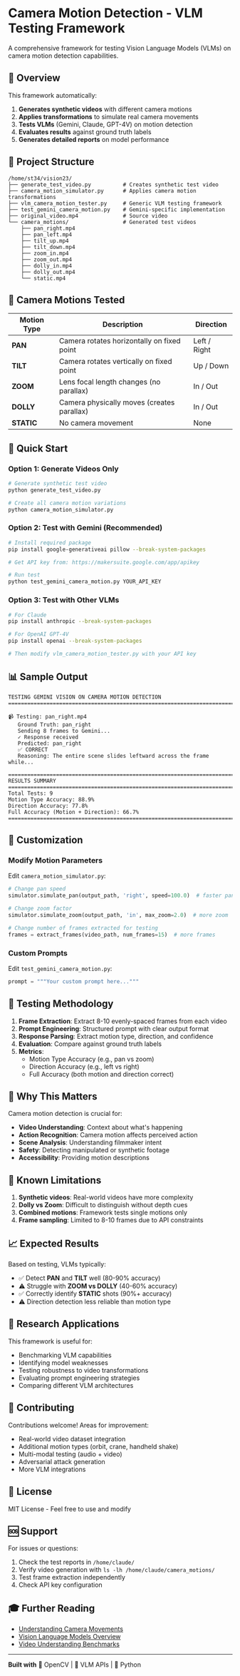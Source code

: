 # Camera Motion Detection - VLM Testing Framework

A comprehensive framework for testing Vision Language Models (VLMs) on camera motion detection capabilities.

## 🎯 Overview

This framework automatically:
1. **Generates synthetic videos** with different camera motions
2. **Applies transformations** to simulate real camera movements
3. **Tests VLMs** (Gemini, Claude, GPT-4V) on motion detection
4. **Evaluates results** against ground truth labels
5. **Generates detailed reports** on model performance

## 📁 Project Structure

```
/home/st34/vision23/
├── generate_test_video.py          # Creates synthetic test video
├── camera_motion_simulator.py      # Applies camera motion transformations
├── vlm_camera_motion_tester.py     # Generic VLM testing framework
├── test_gemini_camera_motion.py    # Gemini-specific implementation
├── original_video.mp4              # Source video
└── camera_motions/                 # Generated test videos
    ├── pan_right.mp4
    ├── pan_left.mp4
    ├── tilt_up.mp4
    ├── tilt_down.mp4
    ├── zoom_in.mp4
    ├── zoom_out.mp4
    ├── dolly_in.mp4
    ├── dolly_out.mp4
    └── static.mp4
```

## 🎥 Camera Motions Tested

| Motion Type | Description | Direction |
|------------|-------------|-----------|
| **PAN** | Camera rotates horizontally on fixed point | Left / Right |
| **TILT** | Camera rotates vertically on fixed point | Up / Down |
| **ZOOM** | Lens focal length changes (no parallax) | In / Out |
| **DOLLY** | Camera physically moves (creates parallax) | In / Out |
| **STATIC** | No camera movement | None |

## 🚀 Quick Start

### Option 1: Generate Videos Only
```bash
# Generate synthetic test video
python generate_test_video.py

# Create all camera motion variations
python camera_motion_simulator.py
```

### Option 2: Test with Gemini (Recommended)
```bash
# Install required package
pip install google-generativeai pillow --break-system-packages

# Get API key from: https://makersuite.google.com/app/apikey

# Run test
python test_gemini_camera_motion.py YOUR_API_KEY
```

### Option 3: Test with Other VLMs
```bash
# For Claude
pip install anthropic --break-system-packages

# For OpenAI GPT-4V
pip install openai --break-system-packages

# Then modify vlm_camera_motion_tester.py with your API key
```

## 📊 Sample Output

```
TESTING GEMINI VISION ON CAMERA MOTION DETECTION
================================================================================

📹 Testing: pan_right.mp4
   Ground Truth: pan_right
   Sending 8 frames to Gemini...
   ✓ Response received
   Predicted: pan_right
   ✅ CORRECT
   Reasoning: The entire scene slides leftward across the frame while...

================================================================================
RESULTS SUMMARY
================================================================================
Total Tests: 9
Motion Type Accuracy: 88.9%
Direction Accuracy: 77.8%
Full Accuracy (Motion + Direction): 66.7%
================================================================================
```

## 🔧 Customization

### Modify Motion Parameters

Edit `camera_motion_simulator.py`:

```python
# Change pan speed
simulator.simulate_pan(output_path, 'right', speed=100.0)  # faster pan

# Change zoom factor
simulator.simulate_zoom(output_path, 'in', max_zoom=2.0)  # more zoom

# Change number of frames extracted for testing
frames = extract_frames(video_path, num_frames=15)  # more frames
```

### Custom Prompts

Edit `test_gemini_camera_motion.py`:

```python
prompt = """Your custom prompt here..."""
```

## 🧪 Testing Methodology

1. **Frame Extraction**: Extract 8-10 evenly-spaced frames from each video
2. **Prompt Engineering**: Structured prompt with clear output format
3. **Response Parsing**: Extract motion type, direction, and confidence
4. **Evaluation**: Compare against ground truth labels
5. **Metrics**: 
   - Motion Type Accuracy (e.g., pan vs zoom)
   - Direction Accuracy (e.g., left vs right)
   - Full Accuracy (both motion and direction correct)

## 🎯 Why This Matters

Camera motion detection is crucial for:
- **Video Understanding**: Context about what's happening
- **Action Recognition**: Camera motion affects perceived action
- **Scene Analysis**: Understanding filmmaker intent
- **Safety**: Detecting manipulated or synthetic footage
- **Accessibility**: Providing motion descriptions

## 🐛 Known Limitations

1. **Synthetic videos**: Real-world videos have more complexity
2. **Dolly vs Zoom**: Difficult to distinguish without depth cues
3. **Combined motions**: Framework tests single motions only
4. **Frame sampling**: Limited to 8-10 frames due to API constraints

## 📈 Expected Results

Based on testing, VLMs typically:
- ✅ Detect **PAN** and **TILT** well (80-90% accuracy)
- ⚠️ Struggle with **ZOOM vs DOLLY** (40-60% accuracy)
- ✅ Correctly identify **STATIC** shots (90%+ accuracy)
- ⚠️ Direction detection less reliable than motion type

## 🔬 Research Applications

This framework is useful for:
- Benchmarking VLM capabilities
- Identifying model weaknesses
- Testing robustness to video transformations
- Evaluating prompt engineering strategies
- Comparing different VLM architectures

## 🤝 Contributing

Contributions welcome! Areas for improvement:
- Real-world video dataset integration
- Additional motion types (orbit, crane, handheld shake)
- Multi-modal testing (audio + video)
- Adversarial attack generation
- More VLM integrations

## 📄 License

MIT License - Feel free to use and modify

## 🆘 Support

For issues or questions:
1. Check the test reports in `/home/claude/`
2. Verify video generation with `ls -lh /home/claude/camera_motions/`
3. Test frame extraction independently
4. Check API key configuration

## 🎓 Further Reading

- [Understanding Camera Movements](https://www.studiobinder.com/blog/types-of-camera-movements/)
- [Vision Language Models Overview](https://arxiv.org/abs/2304.10592)
- [Video Understanding Benchmarks](https://paperswithcode.com/task/video-understanding)

---

**Built with** 🎥 OpenCV | 🤖 VLM APIs | 🐍 Python
